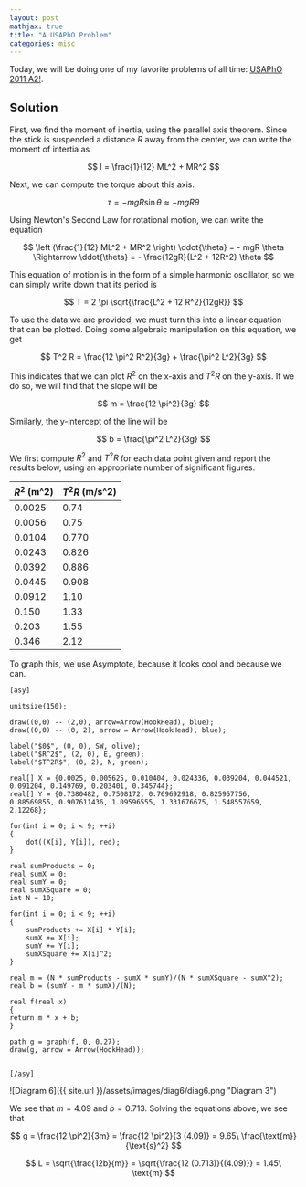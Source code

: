 ```yaml
---
layout: post
mathjax: true
title: "A USAPhO Problem"
categories: misc
---
```


Today, we will be doing one of my favorite problems of all time: [USAPhO 2011 A2!](https://aapt.org/physicsteam/2019/upload/USAPhO-2011.pdf).

## Solution

First, we find the moment of inertia, using the parallel axis theorem.
Since the stick is suspended a distance $R$ away from the center, we can write the moment of intertia as

$$
I = \frac{1}{12} ML^2 + MR^2
$$

Next, we can compute the torque about this axis.

$$
\tau = -mgR \sin{\theta} \approx -mgR \theta
$$

Using Newton's Second Law for rotational motion, we can write the equation

$$
\left (\frac{1}{12} ML^2 + MR^2 \right) \ddot{\theta} = - mgR \theta \Rightarrow \ddot{\theta} = - \frac{12gR}{L^2 + 12R^2} \theta
$$

This equation of motion is in the form of a simple harmonic oscillator, so we can simply write down that its period is

$$
T = 2 \pi \sqrt{\frac{L^2 + 12 R^2}{12gR}}
$$

To use the data we are provided, we must turn this into a linear equation that can be plotted.
Doing some algebraic manipulation on this equation, we get

$$
T^2 R = \frac{12 \pi^2 R^2}{3g} + \frac{\pi^2 L^2}{3g}
$$

This indicates that we can plot $R^2$ on the x-axis and $T^2 R$ on the y-axis.
If we do so, we will find that the slope will be

$$
m = \frac{12 \pi^2}{3g}
$$

Similarly, the y-intercept of the line will be

$$
b = \frac{\pi^2 L^2}{3g}
$$

We first compute $R^2$ and $T^2 R$ for each data point given and report the results below, using an appropriate number of significant figures.

| $R^2$ (m^2) | $T^2 R$ (m/s^2) |
| ------|-------- |
|0.0025|0.74|
|0.0056|0.75|
|0.0104|0.770|
|0.0243|0.826|
|0.0392|0.886|
|0.0445|0.908|
|0.0912|1.10|
|0.150|1.33|
|0.203|1.55|
|0.346|2.12|

To graph this, we use Asymptote, because it looks cool and because we can.

```Asymptote
[asy]

unitsize(150);

draw((0,0) -- (2,0), arrow=Arrow(HookHead), blue);
draw((0,0) -- (0, 2), arrow = Arrow(HookHead), blue);

label("$0$", (0, 0), SW, olive);
label("$R^2$", (2, 0), E, green);
label("$T^2R$", (0, 2), N, green);

real[] X = {0.0025, 0.005625, 0.010404, 0.024336, 0.039204, 0.044521, 0.091204, 0.149769, 0.203401, 0.345744};
real[] Y = {0.7380482, 0.7508172, 0.769692918, 0.825957756, 0.88569855, 0.907611436, 1.09596555, 1.331676675, 1.548557659, 2.12268};

for(int i = 0; i < 9; ++i)
{
    dot((X[i], Y[i]), red);
}

real sumProducts = 0;
real sumX = 0;
real sumY = 0;
real sumXSquare = 0;
int N = 10;

for(int i = 0; i < 9; ++i)
{
    sumProducts += X[i] * Y[i];
    sumX += X[i];
    sumY += Y[i];
    sumXSquare += X[i]^2;
}

real m = (N * sumProducts - sumX * sumY)/(N * sumXSquare - sumX^2);
real b = (sumY - m * sumX)/(N);

real f(real x)
{
return m * x + b;
}

path g = graph(f, 0, 0.27);
draw(g, arrow = Arrow(HookHead));


[/asy]

```

![Diagram 6]({{ site.url }}/assets/images/diag6/diag6.png "Diagram 3")

We see that $m = 4.09$ and $b = 0.713$.
Solving the equations above, we see that

$$
g = \frac{12 \pi^2}{3m} = \frac{12 \pi^2}{3 (4.09)} = 9.65\ \frac{\text{m}}{\text{s}^2}
$$

$$
L = \sqrt{\frac{12b}{m}} = \sqrt{\frac{12 (0.713)}{(4.09)}} = 1.45\ \text{m}
$$
